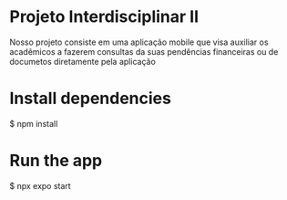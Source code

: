 # Projeto Interdisciplinar Ⅱ

Nosso projeto consiste em uma aplicação mobile que visa auxiliar os acadêmicos a fazerem consultas da suas pendências financeiras ou de documetos diretamente pela aplicação


# Install dependencies
$ npm install

# Run the app
$ npx expo start
